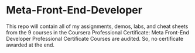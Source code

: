 # Meta-Front-End-Developer
This repo will contain all of my assignments, demos, labs, and cheat sheets from the 9 courses in the Coursera Professional Certificate: Meta Front-End Developer Professional Certificate
Courses are audited. So, no certificate awarded at the end. 
